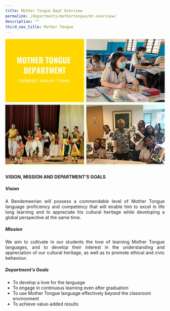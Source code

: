 ```yaml
---
title: Mother Tongue Dept Overview
permalink: /departments/mothertongue/mt-overview/
description: ""
third_nav_title: Mother Tongue
---
```



![Mother Tongue Dept Overview](/images/Departments/MT%20D.png)

#### VISION, MISSION AND DEPARTMENT’S GOALS

##### **Vision**

<p style="text-align:justify">A Bendemeerian will possess a commendable level of Mother Tongue language proficiency and competency that will enable him to excel in life long learning and to appreciate his cultural heritage while developing a global perspective at the same time.</p>

##### **Mission**

<p style="text-align:justify">We aim to cultivate in our students the love of learning Mother Tongue languages, and to develop their interest in the understanding and appreciation of our cultural heritage, as well as to promote ethical and civic behaviour.</p>


##### **Department’s Goals**

* To develop a love for the language
* To engage in continuous learning even after graduation
* To use Mother Tongue language effectively beyond the classroom environment
* To achieve value-added results